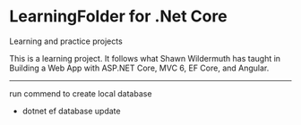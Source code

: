 # LearningFolder for .Net Core
Learning and practice projects

This is a learning project.
It follows what Shawn Wildermuth has taught in Building a Web App with ASP.NET Core, MVC 6, EF Core, and Angular.



---------------------
run commend to create local database 
- dotnet ef database update
